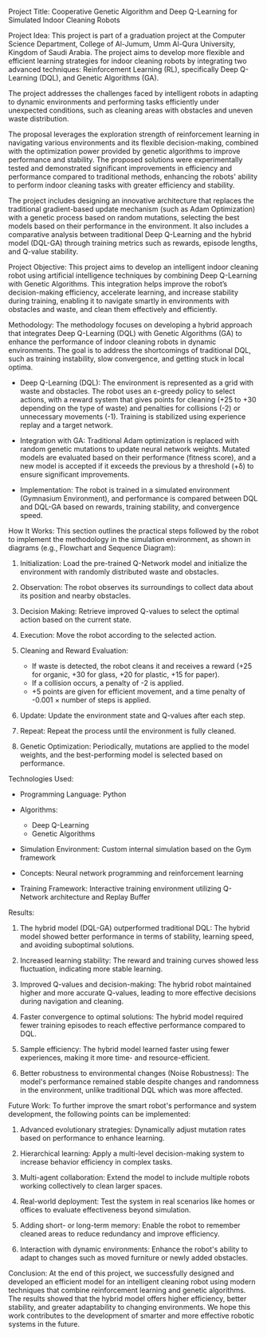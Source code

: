 
Project Title:
Cooperative Genetic Algorithm and Deep Q-Learning for Simulated Indoor Cleaning Robots

Project Idea:
This project is part of a graduation project at the Computer Science Department, College of Al-Jumum, Umm Al-Qura University, Kingdom of Saudi Arabia. The project aims to develop more flexible and efficient learning strategies for indoor cleaning robots by integrating two advanced techniques: Reinforcement Learning (RL), specifically Deep Q-Learning (DQL), and Genetic Algorithms (GA).

The project addresses the challenges faced by intelligent robots in adapting to dynamic environments and performing tasks efficiently under unexpected conditions, such as cleaning areas with obstacles and uneven waste distribution.

The proposal leverages the exploration strength of reinforcement learning in navigating various environments and its flexible decision-making, combined with the optimization power provided by genetic algorithms to improve performance and stability. The proposed solutions were experimentally tested and demonstrated significant improvements in efficiency and performance compared to traditional methods, enhancing the robots' ability to perform indoor cleaning tasks with greater efficiency and stability.

The project includes designing an innovative architecture that replaces the traditional gradient-based update mechanism (such as Adam Optimization) with a genetic process based on random mutations, selecting the best models based on their performance in the environment. It also includes a comparative analysis between traditional Deep Q-Learning and the hybrid model (DQL-GA) through training metrics such as rewards, episode lengths, and Q-value stability.

Project Objective:
This project aims to develop an intelligent indoor cleaning robot using artificial intelligence techniques by combining Deep Q-Learning with Genetic Algorithms. This integration helps improve the robot’s decision-making efficiency, accelerate learning, and increase stability during training, enabling it to navigate smartly in environments with obstacles and waste, and clean them effectively and efficiently.

Methodology:
The methodology focuses on developing a hybrid approach that integrates Deep Q-Learning (DQL) with Genetic Algorithms (GA) to enhance the performance of indoor cleaning robots in dynamic environments. The goal is to address the shortcomings of traditional DQL, such as training instability, slow convergence, and getting stuck in local optima.

- Deep Q-Learning (DQL):
  The environment is represented as a grid with waste and obstacles. The robot uses an ε-greedy policy to select actions, with a reward system that gives points for cleaning (+25 to +30 depending on the type of waste) and penalties for collisions (-2) or unnecessary movements (-1). Training is stabilized using experience replay and a target network.

- Integration with GA:
  Traditional Adam optimization is replaced with random genetic mutations to update neural network weights. Mutated models are evaluated based on their performance (fitness score), and a new model is accepted if it exceeds the previous by a threshold (+δ) to ensure significant improvements.

- Implementation:
  The robot is trained in a simulated environment (Gymnasium Environment), and performance is compared between DQL and DQL-GA based on rewards, training stability, and convergence speed.

How It Works:
This section outlines the practical steps followed by the robot to implement the methodology in the simulation environment, as shown in diagrams (e.g., Flowchart and Sequence Diagram):

1. Initialization:
   Load the pre-trained Q-Network model and initialize the environment with randomly distributed waste and obstacles.

2. Observation:
   The robot observes its surroundings to collect data about its position and nearby obstacles.

3. Decision Making:
   Retrieve improved Q-values to select the optimal action based on the current state.

4. Execution:
   Move the robot according to the selected action.

5. Cleaning and Reward Evaluation:
   - If waste is detected, the robot cleans it and receives a reward (+25 for organic, +30 for glass, +20 for plastic, +15 for paper).
   - If a collision occurs, a penalty of -2 is applied.
   - +5 points are given for efficient movement, and a time penalty of -0.001 × number of steps is applied.

6. Update:
   Update the environment state and Q-values after each step.

7. Repeat:
   Repeat the process until the environment is fully cleaned.

8. Genetic Optimization:
   Periodically, mutations are applied to the model weights, and the best-performing model is selected based on performance.

Technologies Used:
- Programming Language:
  Python

- Algorithms:
  - Deep Q-Learning
  - Genetic Algorithms

- Simulation Environment:
  Custom internal simulation based on the Gym framework

- Concepts:
  Neural network programming and reinforcement learning

- Training Framework:
  Interactive training environment utilizing Q-Network architecture and Replay Buffer

Results:
1. The hybrid model (DQL-GA) outperformed traditional DQL:
   The hybrid model showed better performance in terms of stability, learning speed, and avoiding suboptimal solutions.

2. Increased learning stability:
   The reward and training curves showed less fluctuation, indicating more stable learning.

3. Improved Q-values and decision-making:
   The hybrid robot maintained higher and more accurate Q-values, leading to more effective decisions during navigation and cleaning.

4. Faster convergence to optimal solutions:
   The hybrid model required fewer training episodes to reach effective performance compared to DQL.

5. Sample efficiency:
   The hybrid model learned faster using fewer experiences, making it more time- and resource-efficient.

6. Better robustness to environmental changes (Noise Robustness):
   The model's performance remained stable despite changes and randomness in the environment, unlike traditional DQL which was more affected.

Future Work:
To further improve the smart robot's performance and system development, the following points can be implemented:

1. Advanced evolutionary strategies:
   Dynamically adjust mutation rates based on performance to enhance learning.

2. Hierarchical learning:
   Apply a multi-level decision-making system to increase behavior efficiency in complex tasks.

3. Multi-agent collaboration:
   Extend the model to include multiple robots working collectively to clean larger spaces.

4. Real-world deployment:
   Test the system in real scenarios like homes or offices to evaluate effectiveness beyond simulation.

5. Adding short- or long-term memory:
   Enable the robot to remember cleaned areas to reduce redundancy and improve efficiency.

6. Interaction with dynamic environments:
   Enhance the robot's ability to adapt to changes such as moved furniture or newly added obstacles.

Conclusion:
At the end of this project, we successfully designed and developed an efficient model for an intelligent cleaning robot using modern techniques that combine reinforcement learning and genetic algorithms. The results showed that the hybrid model offers higher efficiency, better stability, and greater adaptability to changing environments. We hope this work contributes to the development of smarter and more effective robotic systems in the future.
